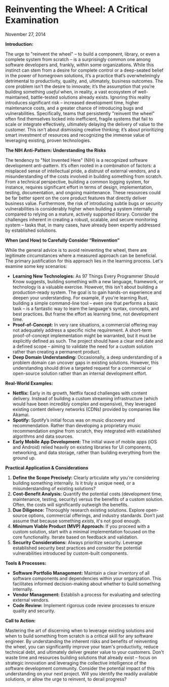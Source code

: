 # Reinventing the Wheel: A Critical Examination

November 27, 2014

**Introduction:**

The urge to "reinvent the wheel" – to build a component, library, or even a complete system from scratch – is a surprisingly common one among software developers and, frankly, within some organizations. While this instinct can stem from a desire for complete control or a deep-seated belief in the power of homegrown solutions, it’s a practice that’s overwhelmingly detrimental to productivity, quality, and, ultimately, business outcomes. The core problem isn't the desire to innovate; it’s the assumption that you’re building something _useful_ when, in reality, a vast ecosystem of well-maintained, battle-tested solutions already exists. Ignoring this reality introduces significant risk – increased development time, higher maintenance costs, and a greater chance of introducing bugs and vulnerabilities. Specifically, teams that persistently "reinvent the wheel" often find themselves locked into inefficient, fragile systems that fail to scale or integrate effectively, ultimately delaying the delivery of value to the customer. This isn't about dismissing creative thinking; it’s about prioritizing smart investment of resources and recognizing the immense value of leveraging existing, proven technologies.

**The NIH Anti-Pattern: Understanding the Risks**

The tendency to "Not Invented Here" (NIH) is a recognized software development anti-pattern. It’s often rooted in a combination of factors: a misplaced sense of intellectual pride, a distrust of external vendors, and a misunderstanding of the costs involved in building something from scratch. From a technical perspective, building a common logging system, for instance, requires significant effort in terms of design, implementation, testing, documentation, and ongoing maintenance. These resources could be far better spent on the core product features that directly deliver business value. Furthermore, the risk of introducing subtle bugs or security vulnerabilities is considerably higher when building a system internally compared to relying on a mature, actively supported library. Consider the challenges inherent in creating a robust, scalable, and secure monitoring system – tasks that, in many cases, have already been expertly addressed by established solutions.

**When (and How) to Carefully Consider “Reinvention”**

While the general advice is to avoid reinventing the wheel, there are legitimate circumstances where a measured approach can be beneficial. The primary justification for this approach lies in the learning process. Let's examine some key scenarios:

- **Learning New Technologies:** As 97 Things Every Programmer Should Know suggests, building something with a new language, framework, or technology is a valuable exercise. However, this isn't about building a production-ready system. The goal is to gain hands-on experience and deepen your understanding. For example, if you're learning Rust, building a simple command-line tool – even one that performs a basic task – is a fantastic way to learn the language's syntax, concepts, and best practices. But frame the effort as learning time, not development time.
- **Proof-of-Concept:** In very rare situations, a commercial offering may not adequately address a specific niche requirement. A short-term proof-of-concept implementation might be warranted, but it must be explicitly defined as such. The project should have a clear end date and a defined scope – aiming to validate the need for a custom solution rather than creating a permanent product.
- **Deep Domain Understanding:** Occasionally, a deep understanding of a problem domain can uncover gaps in existing solutions. However, this understanding should drive a targeted request for a commercial or open-source solution rather than an internal development effort.

**Real-World Examples:**

- **Netflix:** Early in its growth, Netflix faced challenges with content delivery. Instead of building a custom streaming infrastructure (which would have been incredibly complex and expensive), they leveraged existing content delivery networks (CDNs) provided by companies like Akamai.
- **Spotify:** Spotify’s initial focus was on music discovery and recommendation. Rather than developing a proprietary music recommendation engine from scratch, they integrated with established algorithms and data sources.
- **Early Mobile App Development:** The initial wave of mobile apps (iOS and Android) relied heavily on existing libraries for UI components, networking, and data storage, rather than building everything from the ground up.

**Practical Application & Considerations**

1.  **Define the Scope Precisely:** Clearly articulate _why_ you're considering building something internally. Is it truly a unique need, or a misunderstanding of existing solutions?
2.  **Cost-Benefit Analysis:** Quantify the potential costs (development time, maintenance, testing, security) versus the benefits of a custom solution. Often, the costs will significantly outweigh the benefits.
3.  **Due Diligence:** Thoroughly research existing solutions. Explore open-source options, commercial offerings, and industry standards. Don't just assume that because something _exists_, it's not good enough.
4.  **Minimum Viable Product (MVP) Approach:** If you proceed with a custom solution, start with a minimal implementation focused on the core functionality. Iterate based on feedback and validation.
5.  **Security Considerations:** Always prioritize security. Leverage established security best practices and consider the potential vulnerabilities introduced by custom-built components.

**Tools & Processes:**

- **Software Portfolio Management:** Maintain a clear inventory of all software components and dependencies within your organization. This facilitates informed decision-making about whether to build something internally.
- **Vendor Management:** Establish a process for evaluating and selecting external vendors.
- **Code Review:** Implement rigorous code review processes to ensure quality and security.

**Call to Action:**

Mastering the art of discerning when to leverage existing solutions and when to build something from scratch is a critical skill for any software engineer. By understanding the inherent risks and benefits of reinventing the wheel, you can significantly improve your team's productivity, reduce technical debt, and ultimately deliver greater value to your customers. Don't waste time and resources building solutions that already exist – focus on strategic innovation and leveraging the collective intelligence of the software development community. Consider the potential impact of this understanding on your next project. Will you identify the readily available solutions, or allow the urge to reinvent, to derail progress?
